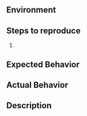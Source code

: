 ## Environment

<!--- Provide information about the environment in which this error happened-->

## Steps to reproduce

<!--- Provide a link to a live example, or an unambiguous set of steps to -->
<!--- reproduce this bug. Include code to reproduce, if relevant -->

1.

## Expected Behavior

<!--- Tell us what should happen -->

## Actual Behavior

<!--- Tell us what happens instead -->

## Description

<!--- Provide a more detailed introduction to the issue itself, and why you consider it to be a bug -->
